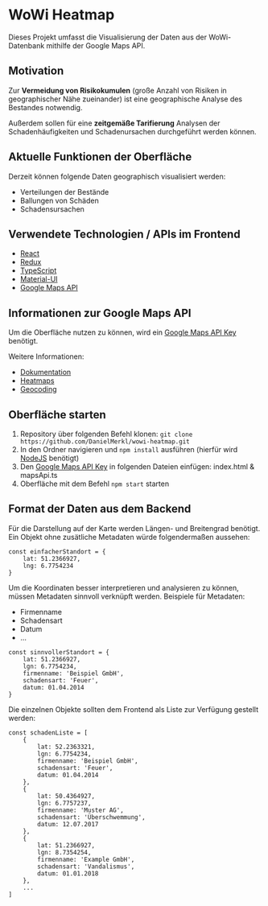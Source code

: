 # WoWi Heatmap
Dieses Projekt umfasst die Visualisierung der Daten aus der WoWi-Datenbank mithilfe der Google Maps API.

## Motivation
Zur **Vermeidung von Risikokumulen** (große Anzahl von Risiken in geographischer Nähe zueinander) ist eine geographische Analyse des Bestandes notwendig.

Außerdem sollen für eine **zeitgemäße Tarifierung** Analysen der Schadenhäufigkeiten und Schadenursachen durchgeführt werden können.

## Aktuelle Funktionen der Oberfläche
Derzeit können folgende Daten geographisch visualisiert werden:
- Verteilungen der Bestände
- Ballungen von Schäden
- Schadensursachen

## Verwendete Technologien / APIs im Frontend
- [React](https://reactjs.org/)
- [Redux](https://redux.js.org/)
- [TypeScript](https://www.typescriptlang.org/)
- [Material-UI](https://material-ui.com/)
- [Google Maps API](https://developers.google.com/maps/documentation/javascript/tutorial)

## Informationen zur Google Maps API
Um die Oberfläche nutzen zu können, wird ein [Google Maps API Key](https://developers.google.com/maps/documentation/embed/get-api-key) benötigt.

Weitere Informationen:
- [Dokumentation](https://developers.google.com/maps/documentation/javascript/tutorial)
- [Heatmaps](https://developers.google.com/maps/documentation/javascript/heatmaplayer)
- [Geocoding](https://developers.google.com/maps/documentation/javascript/geocoding)

## Oberfläche starten
1. Repository über folgenden Befehl klonen: `git clone https://github.com/DanielMerkl/wowi-heatmap.git`
2. In den Ordner navigieren und `npm install` ausführen (hierfür wird [NodeJS](https://nodejs.org/en/) benötigt)
3. Den [Google Maps API Key](https://developers.google.com/maps/documentation/embed/get-api-key) in folgenden Dateien einfügen: index.html & mapsApi.ts
4. Oberfläche mit dem Befehl `npm start` starten

## Format der Daten aus dem Backend
Für die Darstellung auf der Karte werden Längen- und Breitengrad benötigt.
Ein Objekt ohne zusätliche Metadaten würde folgendermaßen aussehen:

```
const einfacherStandort = {
    lat: 51.2366927,
    lng: 6.7754234
}
```

Um die Koordinaten besser interpretieren und analysieren zu können, müssen Metadaten sinnvoll verknüpft werden.
Beispiele für Metadaten:
- Firmenname
- Schadensart
- Datum
- ...

```
const sinnvollerStandort = {
    lat: 51.2366927,
    lgn: 6.7754234,
    firmenname: 'Beispiel GmbH',
    schadensart: 'Feuer',
    datum: 01.04.2014
}
```

Die einzelnen Objekte sollten dem Frontend als Liste zur Verfügung gestellt werden:
```
const schadenListe = [
    {
        lat: 52.2363321,
        lgn: 6.7754234,
        firmenname: 'Beispiel GmbH',
        schadensart: 'Feuer',
        datum: 01.04.2014
    },
    {
        lat: 50.4364927,
        lgn: 6.7757237,
        firmenname: 'Muster AG',
        schadensart: 'Überschwemmung',
        datum: 12.07.2017
    },
    {
        lat: 51.2366927,
        lgn: 8.7354254,
        firmenname: 'Example GmbH',
        schadensart: 'Vandalismus',
        datum: 01.01.2018
    },
    ...
]
```
